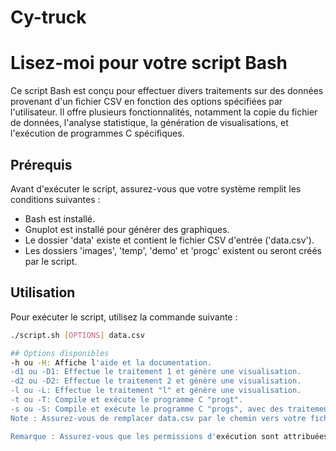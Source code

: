 # Cy-truck
# Lisez-moi pour votre script Bash

Ce script Bash est conçu pour effectuer divers traitements sur des données provenant d'un fichier CSV en fonction des options spécifiées par l'utilisateur. Il offre plusieurs fonctionnalités, notamment la copie du fichier de données, l'analyse statistique, la génération de visualisations, et l'exécution de programmes C spécifiques.

## Prérequis

Avant d'exécuter le script, assurez-vous que votre système remplit les conditions suivantes :

- Bash est installé.
- Gnuplot est installé pour générer des graphiques.
- Le dossier 'data' existe et contient le fichier CSV d'entrée ('data.csv').
- Les dossiers 'images', 'temp', 'demo' et 'progc' existent ou seront créés par le script.

## Utilisation

Pour exécuter le script, utilisez la commande suivante :

```bash
./script.sh [OPTIONS] data.csv

## Options disponibles
-h ou -H: Affiche l'aide et la documentation.
-d1 ou -D1: Effectue le traitement 1 et génère une visualisation.
-d2 ou -D2: Effectue le traitement 2 et génère une visualisation.
-l ou -L: Effectue le traitement "l" et génère une visualisation.
-t ou -T: Compile et exécute le programme C "progt".
-s ou -S: Compile et exécute le programme C "progs", avec des traitements spécifiques.
Note : Assurez-vous de remplacer data.csv par le chemin vers votre fichier de données CSV.

Remarque : Assurez-vous que les permissions d'exécution sont attribuées au script via la commande chmod +x script.sh avant de l'exécuter.
